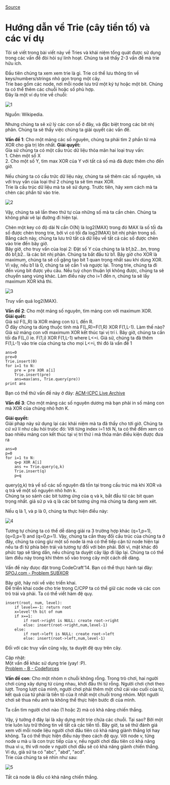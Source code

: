 #
[Source](https://threads-iiith.quora.com/Tutorial-on-Trie-and-example-problems "Permalink to Tutorial on Trie and example problems - Threads @ IIIT Hyderabad")

# Hướng dẫn về Trie (cây tiền tố) và các ví dụ

Tôi sẽ viết trong bài viết này về Tries và khái niệm tổng quát được sử dụng trong các vấn đề đòi hỏi sự linh hoạt. Chúng ta sẽ thấy 2-3 vấn đề mà trie hữu ích.

Đầu tiên chúng ta xem xem trie là gì. Trie có thể lưu thông tin về keys/numbers/strings nhỏ gọn trọng một cây.  
Trie bao gồm các node, nơi mỗi node lưu trữ một ký tự hoặc một bit. Chúng ta có thể thêm các chuỗi hoặc số phù hợp.  
Đây là một ví dụ trie về chuỗi:

![1](https://qph.fs.quoracdn.net/main-qimg-aea28d9cd34aaf2d5783f4cd04e5abbd)

  
Nguồn: Wikipedia.  

Nhưng chúng ta sẽ xử lý các con số ở đây, và đặc biệt trong các bit nhị phân. Chúng ta sẽ thấy việc chúng ta giải quyết các vấn đề.

**Vấn đề 1**: Cho một mảng các số nguyên, chúng ta phải tìm 2 phần tử mà XOR  cho gía trị lớn nhất.
**Giải quyết:**  
Gỉa sử chúng ta có một cấu trúc dữ liệu thỏa mãn hai loại truy vấn:   
1\. Chèn một số X    
2\. Cho một số Y, tìm max XOR của Y với tất cả số mà đã được thêm cho đến giờ.

Nếu chúng ta có cấu trức dữ liệu này, chúng ta sẽ thêm các số nguyên, và với truy vấn của loại thứ 2 chúng ta sẽ tìm max XOR.  
Trie là cấu trúc dữ liệu mà ta sẽ sử dụng. Trước tiên, hãy xem cách mà ta chèn các phần tử vào trie.


![2](https://qph.fs.quoracdn.net/main-qimg-388217a1992f1b2aac51e9917aa76d9c)

  
Vậy, chúng ta sẽ lần theo thứ tự của những số mà ta cần chèn. Chúng ta không phải vẽ lại đường đi hiện tại.  

Chèn một key có độ dài N cần O(N) là log2(MAX) trong đó MAX là số tối đa số được chèn trong trie, bởi vì có tối đa log2(MAX) bit nhị phân trong số.  
Bằng cách này, chúng ta lưu trữ tất cả dữ liệu về tất cả các số được chèn vào trie đến bây giờ.  
Bây giờ, cho truy vấn của loại 2:
Đặt số Y của chúng ta là b1,b2...bn, trong đó b1,b2.. là các bit nhị phân. Chúng ta bắt đầu từ b1. Bây giờ cho XOR là maximum, chúng ta sẽ cố gặng tạo bit 1 quan trọng nhất sau khi dùng XOR. Vì vậy, nếu b1 là 0, chúng ta sẽ cần 1 và ngược lại. Trong trie, chúng ta đi đến vùng bit được yêu cầu. Nếu tuỳ chọn thuận lợi không được, chúng ta sẽ chuyển sang vùng khác. Làm điều này cho i=1 đến n, chúng ta sẽ lấy maximum XOR khả thi.  

![3](https://qph.fs.quoracdn.net/main-qimg-e5d624e2cd693d713840a30ca9aaa461)

Truy vấn quá log2(MAX).

**Vấn đề 2**: Cho một mảng số nguyên, tìm mảng con với maximum XOR.  
**Giải quết:**  
Giả sử F(L,R) là XOR mảng con từ L đến R.  
Ở đây chúng ta dùng thuộc tính mà F(L,R)=F(1,R) XOR F(1,L-1). Làm thế nào?
Giả sử mảng con với maximum XOR kết thúc tại vị trí i. Bây giờ, chúng ta cần tối đa F(L,i) ie. F(1,i) XOR F(1,L-1) where L<=i. Giả sử, chúng ta đã thêm F(1,L-1) vào trie của chúng ta cho mọi L<=i, thì đó là vấn đề 1


    ans=0
    pre=0
    Trie.insert(0)
    for i=1 to N:
        pre = pre XOR a[i]
        Trie.insert(pre)
        ans=max(ans, Trie.query(pre))
    print ans
    

Bạn có thể thử vấn đề này ở đây: [ACM-ICPC Live Archive](https://icpcarchive.ecs.baylor.edu/index.php?Itemid=8&category=345&option=com_onlinejudge&page=show_problem&problem=2683)  

**Vấn đề 3**: Cho một mảng các số nguyên dương mà bạn phải in số  mảng con mà XOR của chúng nhỏ hơn K.

**Giải quyết:**  
Giải pháp này sử dụng lại các khái niệm mà ta đã thấy cho tới giờ. Chúng ta cứ xử lí như câu hỏi trưóc đó:
Với từng index i=1 tới N, ta có thể đếm xem có bao nhiêu mảng con kết thúc tại vị trí thứ i mà thỏa mãn điều kiện được đưa ra  

    ans=0
    p=0
    for i=1 to N:
        q=p XOR A[i]
        ans += Trie.query(q,k)
        Trie.insert(q)
        p=q
    

  
query(q,k) trả về số các số nguyên đã tồn tại trong cấu trúc mà khi XOR và q trả về một số nguyên nhỏ hơn k.  
Chúng ta so sánh các bit tương ứng của q và k, bắt đầu từ các bit quan trọng nhất. giả sử p và q là các bit tương ứng mà chúng ta đang xem xét.

Nếu q là 1, và p là 0, chúng ta thực hiện điều này:   

![4](https://qph.fs.quoracdn.net/main-qimg-f24ea5ecf11805e7bcd82a48bb9cad25)  

Tương tự chúng ta có thể dễ dàng giải ra 3 trường hợp khác (q=1,p=1), (q=0,p=1) and (q=0,p=1).
Vậy, chúng ta cần thay đổi cấu trúc của chúng ta ở đây, chúng ta cũng gĩư một số node lá mà có thể tiếp cận từ node hiện tại nếu ta đi từ phía bên trái và tương tự đối với bên phải. Bởi vì, mặt khác đô phức tạp sẽ tăng dần, nếu chúng ta duyệt cây lặp đi lặp lại. Chúng ta có thể làm điều này trong khi thêm số vào trong cây một cách dễ dàng.  

Vấn đề này đưọc đặt trong CodeCraft'14. Bạn có thể thực hành tại đây: [SPOJ.com - Problem SUBXOR](http://www.spoj.com/problems/SUBXOR)  

Bây giờ, hãy nói về việc triển khai.  
Để triển khai code cho trie trong C/CPP ta có thể giữ các node và các con trỏ trái và phải. Ta có thể viết hàm đệ quy.

    
    insert(root, num, level):
        if level==-1: return root
        x=level'th bit of num
        if x==1:
            if root->right is NULL: create root->right
            else: insert(root->right,num,level-1)
        else:
            if root->left is NULL: create root->left
            else: insert(root->left,num,level-1)
    

  
Đối với các truy vấn cũng vậy, ta duyệt đệ quy trên cây.

Cập nhật:  
Một vấn đề khác sử dụng trie (yay! :P).  
[Problem - B - Codeforces](http://codeforces.com/contest/455/problem/B)  

**Vấn đề con**: Cho một nhóm n chuỗi không rỗng. Trong trò chơi, hai người chơi cùng xây dựng từ cùng nhau, khởi đầu thì từ rỗng. Người chơi chơi theo lượt. Trong lượt của mình, người chơi phải thêm một chữ cái vào cuối của từ, kết quả của từ phải là tiền tố của ít nhất một chuỗi trong nhóm. Một người chơi sẽ thua nếu anh ta không thể thực hiện bước đi của mình.  

Ta cần tìm người chơi nào (1 hoặc 2) mà có khả năng chiến thắng.  

Vậy, ý tưởng ở đây lại là xây dựng một trie chứa các chuỗi. Tại sao? Bởi một trie luôn lưu trữ thông tin về tất cả các tiền tố. Bây giờ, ta sẽ thử đánh giá xem với mỗi node liệu người chơi đầu tiên có khả năng giành thắng lợi hay không. Ta có thể thực hiện điều này theo cách đệ quy. Với node v, từng node u mà u là con trực tiếp của v, nếu người chơi đầu tiên có khả năng thua vì u, thì với node v người chơi đầu sẽ có khả năng giành chiến thắng.  
Ví dụ, giả sử ta có "abc", "abd", "acd".  
Trie của chúng ta sẽ nhìn như sau:  

![5](https://qph.fs.quoracdn.net/main-qimg-f81def67dffcc9e95306d65b27daa2f7-c)  

Tất cả node lá đều có khả năng chiến thắng.
